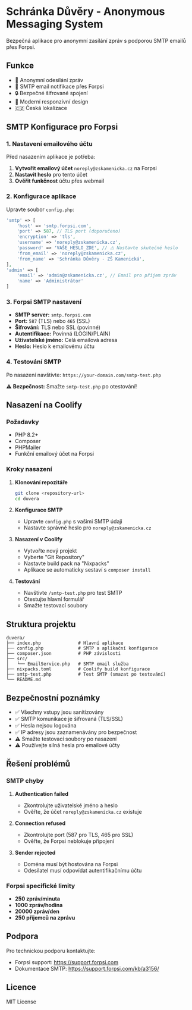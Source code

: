 # Schránka Důvěry - Anonymous Messaging System

Bezpečná aplikace pro anonymní zasílání zpráv s podporou SMTP emailů přes Forpsi.

## Funkce

- 📝 Anonymní odesílání zpráv
- 📧 SMTP email notifikace přes Forpsi
- 🔒 Bezpečné šifrované spojení
- 🎨 Moderní responzivní design
- 🇨🇿 Česká lokalizace

## SMTP Konfigurace pro Forpsi

### 1. Nastavení emailového účtu

Před nasazením aplikace je potřeba:

1. **Vytvořit emailový účet** `noreply@zskamenicka.cz` na Forpsi
2. **Nastavit heslo** pro tento účet
3. **Ověřit funkčnost** účtu přes webmail

### 2. Konfigurace aplikace

Upravte soubor `config.php`:

```php
'smtp' => [
    'host' => 'smtp.forpsi.com',
    'port' => 587, // TLS port (doporučeno)
    'encryption' => 'tls',
    'username' => 'noreply@zskamenicka.cz',
    'password' => 'VAŠE_HESLO_ZDE', // ⚠️ Nastavte skutečné heslo
    'from_email' => 'noreply@zskamenicka.cz',
    'from_name' => 'Schránka Důvěry - ZŠ Kamenická',
],
'admin' => [
    'email' => 'admin@zskamenicka.cz', // Email pro příjem zpráv
    'name' => 'Administrátor'
]
```

### 3. Forpsi SMTP nastavení

- **SMTP server:** `smtp.forpsi.com`
- **Port:** `587` (TLS) nebo `465` (SSL)
- **Šifrování:** TLS nebo SSL (povinné)
- **Autentifikace:** Povinná (LOGIN/PLAIN)
- **Uživatelské jméno:** Celá emailová adresa
- **Heslo:** Heslo k emailovému účtu

### 4. Testování SMTP

Po nasazení navštivte: `https://your-domain.com/smtp-test.php`

⚠️ **Bezpečnost:** Smažte `smtp-test.php` po otestování!

## Nasazení na Coolify

### Požadavky

- PHP 8.2+
- Composer
- PHPMailer
- Funkční emailový účet na Forpsi

### Kroky nasazení

1. **Klonování repozitáře**

   ```bash
   git clone <repository-url>
   cd duvera
   ```

2. **Konfigurace SMTP**

   - Upravte `config.php` s vašimi SMTP údaji
   - Nastavte správné heslo pro `noreply@zskamenicka.cz`

3. **Nasazení v Coolify**

   - Vytvořte nový projekt
   - Vyberte "Git Repository"
   - Nastavte build pack na "Nixpacks"
   - Aplikace se automaticky sestaví s `composer install`

4. **Testování**
   - Navštivte `/smtp-test.php` pro test SMTP
   - Otestujte hlavní formulář
   - Smažte testovací soubory

## Struktura projektu

```
duvera/
├── index.php              # Hlavní aplikace
├── config.php             # SMTP a aplikační konfigurace
├── composer.json          # PHP závislosti
├── src/
│   └── EmailService.php   # SMTP email služba
├── nixpacks.toml          # Coolify build konfigurace
├── smtp-test.php          # Test SMTP (smazat po testování)
└── README.md
```

## Bezpečnostní poznámky

- ✅ Všechny vstupy jsou sanitizovány
- ✅ SMTP komunikace je šifrovaná (TLS/SSL)
- ✅ Hesla nejsou logována
- ✅ IP adresy jsou zaznamenávány pro bezpečnost
- ⚠️ Smažte testovací soubory po nasazení
- ⚠️ Používejte silná hesla pro emailové účty

## Řešení problémů

### SMTP chyby

1. **Authentication failed**

   - Zkontrolujte uživatelské jméno a heslo
   - Ověřte, že účet `noreply@zskamenicka.cz` existuje

2. **Connection refused**

   - Zkontrolujte port (587 pro TLS, 465 pro SSL)
   - Ověřte, že Forpsi neblokuje připojení

3. **Sender rejected**
   - Doména musí být hostována na Forpsi
   - Odesílatel musí odpovídat autentifikačnímu účtu

### Forpsi specifické limity

- **250 zpráv/minuta**
- **1000 zpráv/hodina**
- **20000 zpráv/den**
- **250 příjemců na zprávu**

## Podpora

Pro technickou podporu kontaktujte:

- Forpsi support: https://support.forpsi.com
- Dokumentace SMTP: https://support.forpsi.com/kb/a3156/

## Licence

MIT License
